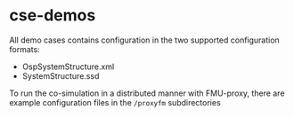 # cse-demos

All demo cases contains configuration in the two supported configuration formats:
 - OspSystemStructure.xml 
 - SystemStructure.ssd
 
To run the co-simulation in a distributed manner with FMU-proxy, there are example configuration files in the `/proxyfm` subdirectories
